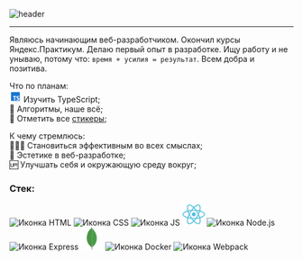 ![header](https://capsule-render.vercel.app/api?type=venom&color=0:FF318C,100:8A5CF5&fontColor=30363D&text=Hello%20World&height=150&fontSize=60&desc=I%27m%20Sergey&descAlignY=75&descAlign=60)

---

Являюсь начинающим веб-разработчиком. Окончил курсы Яндекс.Практикум. Делаю первый опыт в разработке. Ищу работу и не унываю, потому что: `время + усилия = результат`. Всем добра и позитива.

Что по планам:\
<img alt="Иконка TypeScript" width="21" height="21" src="/assets/icons/icons8-typescript-48.png" /> Изучить TypeScript;\
🔣 Алгоритмы, наше всё;\
🎫 Отметить все [стикеры](https://miro.com/app/board/uXjVNHxhl30=/?share_link_id=162594989692);

К чему стремлюсь:\
🦸🏻‍♂ Становиться эффективным во всех смыслах;\
🗿 Эстетике в веб-разработке;\
🆙 Улучшать себя и окружающую среду вокруг;

### Стек:
<img alt="Иконка HTML" width="40" height="40" src="/assets/icons/icons8-html.png" /> <img alt="Иконка CSS" width="40" height="40" src="/assets/icons/icons8-css.png" /> <img alt="Иконка JS" width="40" height="40" src="/assets/icons/icons8-javascript.png" /> <img alt="Иконка React" width="40" height="40" src="/assets/icons/icon-react.png" /> <img alt="Иконка Node.js" width="40" height="40" src="/assets/icons/icons8-node-js.png" /> <img alt="Иконка Express" width="40" height="40" src="/assets/icons/icons8-express-js.png" /> <img alt="Иконка MongoDB" width="40" height="40" src="/assets/icons/icons8-mongodb.png" /> <img alt="Иконка Docker" width="40" height="40" src="/assets/icons/icons8-docker.png" /> <img alt="Иконка Webpack" width="40" height="40" src="/assets/icons/icons8-webpack.png" />



